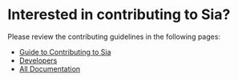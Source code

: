 Interested in contributing to Sia?
==================================

Please review the contributing guidelines in the following pages:
- [Guide to Contributing to Sia](https://github.com/Synthesix/Sia/blob/master/doc/Guide%20to%20Contributing%20to%20Sia.md)
- [Developers](https://github.com/Synthesix/Sia/blob/master/doc/Developers.md)
- [All Documentation](https://github.com/Synthesix/Sia/tree/master/doc)
